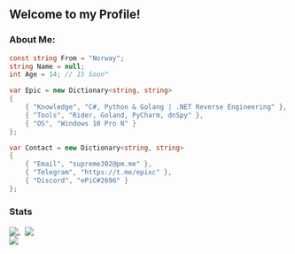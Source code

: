 ## Welcome to my Profile!
### About Me:
```csharp
const string From = "Norway";
string Name = null;
int Age = 14; // 15 Soon™️

var Epic = new Dictionary<string, string>
{
    { "Knowledge", "C#, Python & Golang | .NET Reverse Engineering" },
    { "Tools", "Rider, Goland, PyCharm, dnSpy" },
    { "OS", "Windows 10 Pro N" }
};

var Contact = new Dictionary<string, string>
{
    { "Email", "supreme302@pm.me" },
    { "Telegram", "https://t.me/epixc" },
    { "Discord", "ePiC#2696" }
};
```
### Stats
<a href="https://github.com/epic6969/epic6969">
  <img align="center" src="https://github-readme-stats.vercel.app/api?username=ePiC6969&theme=onedark&layout=compact"/>
</a>
&nbsp;
<a href="https://github.com/epic6969/epic6969">
    <img align="center" src="https://github-readme-stats.vercel.app/api/top-langs/?username=ePiC6969&theme=onedark&layout=default"/>
</a>
<br>
<a href="https://github.com/epic6969/epic6969">
    <img align="center" src="https://komarev.com/ghpvc/?username=epic6969&color=DF6D74&style=plastic&label=Profile Views"/>
</a>
